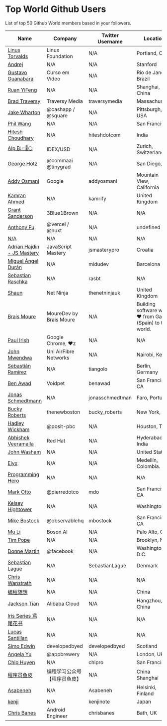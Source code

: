 # Top World Github Users

List of top 50 Github World members based in your followers.

<!-- START TOP USERS -->
| Name | Company | Twitter Username | Location | Repositories |
|------|---------|------------------|----------|--------------|
| [Linus Torvalds](https://github.com/torvalds) | Linux Foundation | N/A | Portland, OR | 9 |
| [Andrej](https://github.com/karpathy) | N/A | N/A | Stanford | 56 |
| [Gustavo Guanabara](https://github.com/gustavoguanabara) | Curso em Vídeo | N/A | Rio de Janeiro, Brazil | 8 |
| [Ruan YiFeng](https://github.com/ruanyf) | N/A | N/A | Shanghai, China | 73 |
| [Brad Traversy](https://github.com/bradtraversy) | Traversy Media | traversymedia | Massachusetts | 309 |
| [Jake Wharton](https://github.com/JakeWharton) | @cashapp / @square | N/A | Pittsburgh, PA, USA | 150 |
| [Phil Wang](https://github.com/lucidrains) | N/A | N/A | San Francisco | 357 |
| [Hitesh Choudhary](https://github.com/hiteshchoudhary) | N/A | hiteshdotcom | India | 113 |
| [Alp ₿📈🚀🌕](https://github.com/IDouble) | IDEX/USD | N/A | Zurich, Switzerland | 61 |
| [George Hotz](https://github.com/geohot) | @commaai @tinygrad  | N/A | San Diego, CA | 95 |
| [Addy Osmani](https://github.com/addyosmani) | Google | addyosmani | Mountain View, California | 343 |
| [Kamran Ahmed](https://github.com/kamranahmedse) | N/A | kamrify | United Kingdom | 106 |
| [Grant Sanderson](https://github.com/3b1b) | 3Blue1Brown | N/A | N/A | 9 |
| [Anthony Fu](https://github.com/antfu) | @vercel / @nuxt | N/A | undefined | 384 |
| [N/A](https://github.com/CodeWithHarry) | N/A | N/A | N/A | 38 |
| [Adrian Hajdin - JS Mastery](https://github.com/adrianhajdin) | JavaScript Mastery | jsmasterypro | Croatia | 145 |
| [Miguel Ángel Durán](https://github.com/midudev) | N/A | midudev | Barcelona | 204 |
| [Sebastian Raschka](https://github.com/rasbt) | N/A | rasbt | N/A | 144 |
| [Shaun](https://github.com/iamshaunjp) | Net Ninja | thenetninjauk | United Kingdom | 141 |
| [Brais Moure](https://github.com/mouredev) | MoureDev by Brais Moure | N/A | Building software with  ♥ from Galicia (Spain) to the world. | 51 |
| [Paul Irish](https://github.com/paulirish) | Google Chrome, ♥z | N/A | N/A | 366 |
| [John Mwendwa](https://github.com/JohnMwendwa) | Uni AirFibre Networks | N/A | Nairobi, Kenya | 112 |
| [Sebastián Ramírez](https://github.com/tiangolo) | N/A | tiangolo | Berlin, Germany | 73 |
| [Ben Awad](https://github.com/benawad) | Voidpet | benawad | San Francisco, CA | 257 |
| [Jonas Schmedtmann](https://github.com/jonasschmedtmann) | N/A | jonasschmedtman | Faro, Portugal | 7 |
| [Bucky Roberts](https://github.com/buckyroberts) | thenewboston | bucky_roberts | New York, NY | 45 |
| [Hadley Wickham](https://github.com/hadley) | @posit-pbc | N/A | Houston, TX | 298 |
| [Abhishek Veeramalla](https://github.com/iam-veeramalla) | Red Hat | N/A | Hyderabad, India | 72 |
| [John Washam](https://github.com/jwasham) | N/A | N/A | United States | 30 |
| [Elyx](https://github.com/elyxdev) | N/A | N/A | Medellín, Colombia. | 14 |
| [Programming Hero](https://github.com/ProgrammingHero1) | N/A | N/A | N/A | 906 |
| [Mark Otto](https://github.com/mdo) | @pierredotco  | mdo | San Francisco, CA | 32 |
| [Kelsey Hightower](https://github.com/kelseyhightower) | N/A | N/A | Washington | 195 |
| [Mike Bostock](https://github.com/mbostock) | @observablehq  | mbostock | San Francisco, CA | 87 |
| [Mu Li](https://github.com/mli) | Boson AI | N/A | Palo Alto, CA | 20 |
| [Tim Pope](https://github.com/tpope) | N/A | N/A | Brooklyn, NY | 85 |
| [Donne Martin](https://github.com/donnemartin) | @facebook | N/A | Washington, D.C. | 27 |
| [Sebastian Lague](https://github.com/SebLague) | N/A | SebastianLague | Denmark | 90 |
| [Chris Wanstrath](https://github.com/defunkt) | N/A | N/A | N/A | 107 |
| [编程随想](https://github.com/programthink) | N/A | N/A | China | 5 |
| [Jackson Tian](https://github.com/JacksonTian) | Alibaba Cloud | N/A | Hangzhou, China | 271 |
| [Iris Series 鸢尾花书](https://github.com/Visualize-ML) | N/A | N/A | N/A | 10 |
| [Lucas Santillan](https://github.com/Luc4st1574) | N/A | N/A | N/A | 19 |
| [Simo Edwin](https://github.com/developedbyed) | developedbyed | developedbyed | Scotland | 20 |
| [Angela Yu](https://github.com/angelabauer) | @appbrewery | N/A | London, UK | 46 |
| [Chip Huyen](https://github.com/chiphuyen) | N/A | chipro | San Francisco | 30 |
| [程序员鱼皮](https://github.com/liyupi) | 编程学习公众号【程序员鱼皮】 | N/A | China Shanghai | 94 |
| [Asabeneh](https://github.com/Asabeneh) | N/A | Asabeneh | Helsinki, Finland | 178 |
| [kenji](https://github.com/kenjinote) | N/A | kenjinote | Japan | 635 |
| [Chris Banes](https://github.com/chrisbanes) | Android Engineer | chrisbanes | Bath, UK | 54 |
<!-- END TOP USERS -->
